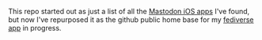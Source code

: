 This repo started out as just a list of all the [Mastodon iOS apps](iosapps.md) I've found, but now I've repurposed it as the github public home base for my [fediverse app](https://fedicat.com/) in progress.
